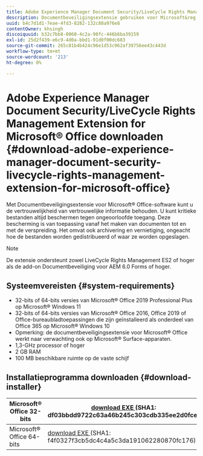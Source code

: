 ```yaml
---
title: Adobe Experience Manager Document Security/LiveCycle Rights Management Extension for Microsoft&reg; Office downloaden
description: Documentbeveiligingsextensie gebruiken voor Microsoft&reg; Office-software om kritieke bestanden te beschermen tegen ongeoorloofde toegang
uuid: b4c7d1d1-7eae-4fd3-8282-132c80a976e8
contentOwner: khsingh
discoiquuid: b32c7bb8-0060-4c2a-90fc-446b6ba39159
exl-id: 25d2f439-e6c9-4d0a-bbd1-91d0f00dc683
source-git-commit: 265c81b4b424c96e1d53c962af39756ee43c443d
workflow-type: tm+mt
source-wordcount: '213'
ht-degree: 0%

---
```


# Adobe Experience Manager Document Security/LiveCycle Rights Management Extension for Microsoft® Office downloaden {#download-adobe-experience-manager-document-security-livecycle-rights-management-extension-for-microsoft-office}

Met Documentbeveiligingsextensie voor Microsoft® Office-software kunt u de vertrouwelijkheid van vertrouwelijke informatie behouden. U kunt kritieke bestanden altijd beschermen tegen ongeoorloofde toegang. Deze bescherming is van toepassing vanaf het maken van documenten tot en met de verspreiding. Het omvat ook archivering en vernietiging, ongeacht hoe de bestanden worden gedistribueerd of waar ze worden opgeslagen.

>[!NOTE]
>
>De extensie ondersteunt zowel LiveCycle Rights Management ES2 of hoger als de add-on Documentbeveiliging voor AEM 6.0 Forms of hoger.

## Systeemvereisten {#system-requirements}

* 32-bits of 64-bits versies van Microsoft® Office 2019 Professional Plus op Microsoft® Windows 11
* 32-bits of 64-bits versies van Microsoft® Office 2016, Office 2019 of Office-bureaubladtoepassingen die zijn geïnstalleerd als onderdeel van Office 365 op Microsoft® Windows 10
* Opmerking: de documentbeveiligingsextensie voor Microsoft® Office werkt naar verwachting ook op Microsoft® Surface-apparaten.
* 1,3-GHz processor of hoger
* 2 GB RAM
* 100 MB beschikbare ruimte op de vaste schijf

## Installatieprogramma downloaden {#download-installer}

| Microsoft® Office 32-bits | [ download EXE ](https://download.macromedia.com/pub/livecycle/policyserver/DocumentSecurityExtensionforMicrosoftOffice.exe) (SHA1: df03bbdd9722c63a46b245c303cdb335ee2d0fce) | [ Download MSI ](https://download.macromedia.com/pub/livecycle/policyserver/DocumentSecurityExtensionforMicrosoftOffice.zip) (SHA1: e70661f72ba640c37911c6d17d520ceaf84c2122) |
|---|---|---|
| Microsoft® Office 64-bits | [ download EXE ](https://download.macromedia.com/pub/livecycle/policyserver/DocumentSecurityExtensionforMicrosoftOffice64.exe) (SHA1: f4f0327f3cb5dc4c4a5c3da191062280870fc176) | [ Download MSI ](https://download.macromedia.com/pub/livecycle/policyserver/DocumentSecurityExtensionforMicrosoftOffice64.zip) (SHA1: 73f408f860143008915ee86b13edd0e76789b4fc) |
